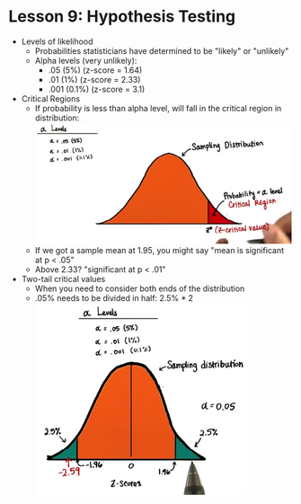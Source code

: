 # Lesson 9: Hypothesis Testing

* Levels of likelihood
    * Probabilities statisticians have determined to be "likely" or "unlikely"
    * Alpha levels (very unlikely):
        * .05 (5%) (z-score = 1.64)
        * .01 (1%) (z-score = 2.33)
        * .001 (0.1%) (z-score = 3.1)
* Critical Regions
    * If probability is less than alpha level, will fall in the critical region in distribution:
    <img src="./images/critical_region.png"></img>
    * If we got a sample mean at 1.95, you might say "mean is significant at p < .05"
    * Above 2.33? "significant at p < .01"
* Two-tail critical values
    * When you need to consider both ends of the distribution
    * .05% needs to be divided in half: 2.5% * 2
    <img src="./images/two-tailed_test.png"></img>
    
    
